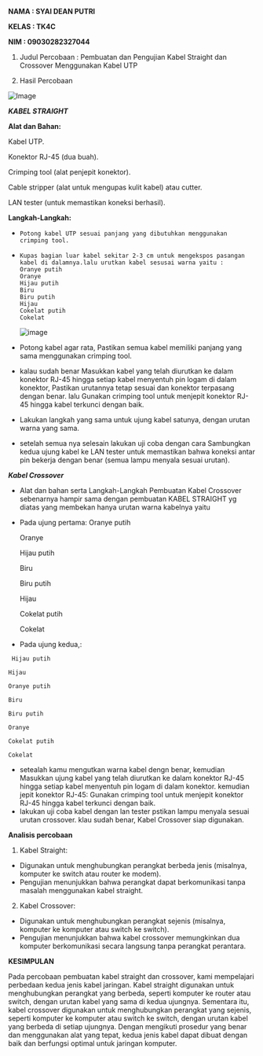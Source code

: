
**NAMA : SYAI DEAN PUTRI**

**KELAS : TK4C**

**NIM : 09030282327044**


1. Judul Percobaan : Pembuatan dan Pengujian Kabel Straight dan Crossover Menggunakan Kabel UTP

2. Hasil Percobaan
    
![Image](https://github.com/user-attachments/assets/1f315117-5e97-4a74-8a30-077aa1392504)


***KABEL STRAIGHT***

**Alat dan Bahan:**

Kabel UTP.

Konektor RJ-45 (dua buah).

Crimping tool (alat penjepit konektor).

Cable stripper (alat untuk mengupas kulit kabel) atau cutter.

LAN tester (untuk memastikan koneksi berhasil).

**Langkah-Langkah:**
-     Potong kabel UTP sesuai panjang yang dibutuhkan menggunakan crimping tool.
-     Kupas bagian luar kabel sekitar 2-3 cm untuk mengekspos pasangan kabel di dalamnya.lalu urutkan kabel sesusai warna yaitu :
      Oranye putih
      Oranye
      Hijau putih
      Biru
      Biru putih
      Hijau
      Cokelat putih
      Cokelat

  ![image](https://github.com/user-attachments/assets/955449f9-a4a9-4fcc-bbdc-9eb49b0693f1)

-    Potong kabel agar rata, Pastikan semua kabel memiliki panjang yang sama menggunakan crimping tool.
-    kalau sudah benar Masukkan kabel yang telah diurutkan ke dalam konektor RJ-45 hingga setiap kabel menyentuh pin logam di dalam konektor,
     Pastikan urutannya tetap sesuai dan konektor terpasang dengan benar. lalu Gunakan crimping tool untuk menjepit konektor RJ-45 hingga kabel terkunci dengan baik.
-    Lakukan langkah yang sama untuk ujung kabel satunya, dengan urutan warna yang sama.
-    setelah semua nya selesain lakukan uji coba dengan cara Sambungkan kedua ujung kabel ke LAN tester untuk memastikan bahwa koneksi antar pin bekerja dengan benar (semua lampu menyala sesuai urutan).


***Kabel Crossover***
-  Alat dan bahan serta Langkah-Langkah Pembuatan Kabel Crossover sebenarnya hampir sama dengan pembuatan  KABEL STRAIGHT yg diatas yang membekan hanya urutan warna kabelnya yaitu 
-  Pada ujung pertama:
    Oranye putih

   Oranye

    Hijau putih

    Biru

    Biru putih

    Hijau

    Cokelat putih

    Cokelat

  -    Pada ujung kedua,:

     Hijau putih

    Hijau
    
    Oranye putih
   
    Biru
    
    Biru putih
    
    Oranye
    
    Cokelat putih
   
    Cokelat
-   setealah kamu mengutkan warna kabel dengn benar, kemudian Masukkan ujung kabel yang telah diurutkan ke dalam konektor RJ-45 hingga setiap kabel menyentuh pin logam di dalam konektor. kemudian jepit konektor RJ-45:
     Gunakan crimping tool untuk menjepit konektor RJ-45 hingga kabel terkunci dengan baik.
-  lakukan uji coba kabel dengan lan tester pstikan lampu menyala sesuai urutan crossover. klau sudah benar, Kabel Crossover siap digunakan.

**Analisis percobaan**

1. Kabel Straight:
-  Digunakan untuk menghubungkan perangkat berbeda jenis 
   (misalnya, komputer ke switch atau router ke modem).
-  Pengujian menunjukkan bahwa perangkat dapat berkomunikasi 
   tanpa masalah menggunakan kabel straight.

2.  Kabel Crossover:
-   Digunakan untuk menghubungkan perangkat sejenis 
    (misalnya, komputer ke komputer atau switch ke switch).
-   Pengujian menunjukkan bahwa kabel crossover memungkinkan dua komputer 
    berkomunikasi secara langsung tanpa perangkat perantara.

**KESIMPULAN**

Pada percobaan pembuatan kabel straight dan crossover, kami mempelajari perbedaan kedua jenis kabel jaringan.
Kabel straight digunakan untuk menghubungkan perangkat yang berbeda, seperti komputer ke router atau switch, 
dengan urutan kabel yang sama di kedua ujungnya. 
Sementara itu, kabel crossover digunakan untuk menghubungkan perangkat yang sejenis,
seperti komputer ke komputer atau switch ke switch, dengan urutan kabel yang berbeda di setiap ujungnya. 
Dengan mengikuti prosedur yang benar dan menggunakan alat yang tepat, kedua jenis kabel dapat dibuat dengan 
baik dan berfungsi optimal untuk jaringan komputer.
